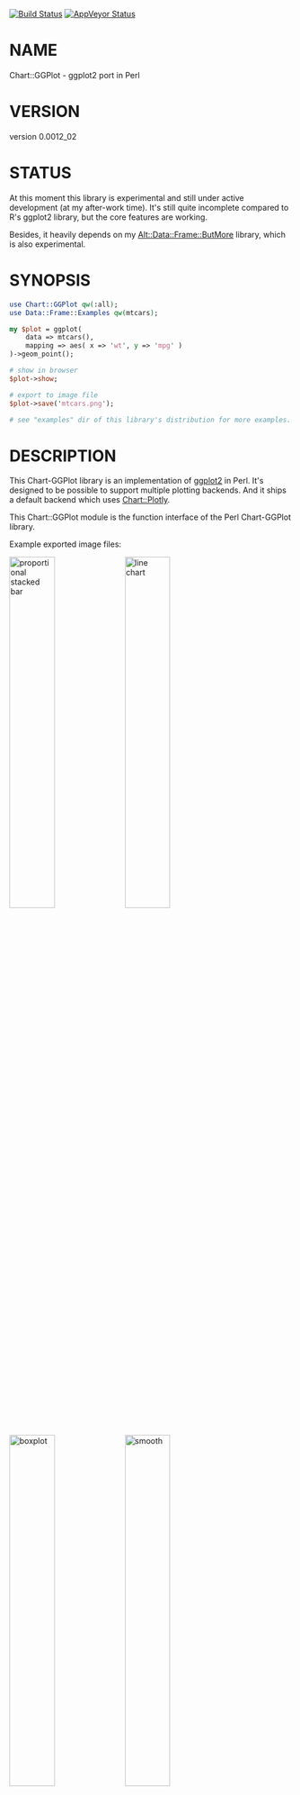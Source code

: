[![Build Status](https://travis-ci.org/stphnlyd/perl5-Chart-GGPlot.svg?branch=master)](https://travis-ci.org/stphnlyd/perl5-Chart-GGPlot)
[![AppVeyor Status](https://ci.appveyor.com/api/projects/status/github/stphnlyd/perl5-Chart-GGPlot?branch=master&svg=true)](https://ci.appveyor.com/project/stphnlyd/perl5-Chart-GGPlot)

# NAME

Chart::GGPlot - ggplot2 port in Perl

# VERSION

version 0.0012\_02

# STATUS

At this moment this library is experimental and still under active
development (at my after-work time). It's still quite incomplete compared
to R's ggplot2 library, but the core features are working.

Besides, it heavily depends on my [Alt::Data::Frame::ButMore](https://metacpan.org/pod/Alt%3A%3AData%3A%3AFrame%3A%3AButMore) library,
which is also experimental.

# SYNOPSIS

```perl
use Chart::GGPlot qw(:all);
use Data::Frame::Examples qw(mtcars);

my $plot = ggplot(
    data => mtcars(),
    mapping => aes( x => 'wt', y => 'mpg' )
)->geom_point();

# show in browser
$plot->show;

# export to image file
$plot->save('mtcars.png');

# see "examples" dir of this library's distribution for more examples.
```

# DESCRIPTION

This Chart-GGPlot library is an implementation of
[ggplot2](https://en.wikipedia.org/wiki/Ggplot2) in Perl. It's designed to
be possible to support multiple plotting backends. And it ships a default
backend which uses [Chart::Plotly](https://metacpan.org/pod/Chart%3A%3APlotly).

This Chart::GGPlot module is the function interface of the Perl Chart-GGPlot
library.

Example exported image files:

<div>
    <p float="left">
    <img src="https://raw.githubusercontent.com/stphnlyd/perl5-Chart-GGPlot/master/examples/position_stack_02_02.png" alt="proportional stacked bar" width="40%">
    <img src="https://raw.githubusercontent.com/stphnlyd/perl5-Chart-GGPlot/master/examples/geom_line_02_01.png" alt="line chart" width="40%">
    <img src="https://raw.githubusercontent.com/stphnlyd/perl5-Chart-GGPlot/master/examples/geom_boxplot_01_02.png" alt="boxplot" width="40%">
    <img src="https://raw.githubusercontent.com/stphnlyd/perl5-Chart-GGPlot/master/examples/geom_smooth_01_01.png" alt="smooth" width="40%">
    <img src="https://raw.githubusercontent.com/stphnlyd/perl5-Chart-GGPlot/master/examples/scale_viridis_02_01.png" alt="viridis color scale" width="40%">
    <img src="https://raw.githubusercontent.com/stphnlyd/perl5-Chart-GGPlot/master/examples/geom_polygon_01_01.png" alt="polygon" width="40%">
    <img src="https://raw.githubusercontent.com/stphnlyd/perl5-Chart-GGPlot/master/examples/geom_raster_02_01.png" alt="heatmap" width="40%">
    <img src="https://raw.githubusercontent.com/stphnlyd/perl5-Chart-GGPlot/master/examples/geom_text_01_05.png" alt="text" width="40%">
    <img src="https://raw.githubusercontent.com/stphnlyd/perl5-Chart-GGPlot/master/examples/geom_bar_01_05.png" alt="bar" width="40%">
    <img src="https://raw.githubusercontent.com/stphnlyd/perl5-Chart-GGPlot/master/examples/theme_01_06.png" alt="theme 'minimal'" width="40%">
    </p>
</div>

See the `examples` dir in the library's distribution for more examples.

## Document Conventions

Function signatures in docs of this library follow the
[Function::Parameters](https://metacpan.org/pod/Function%3A%3AParameters) conventions, for example,

```perl
myfunc(Type1 $positional_parameter, Type2 :$named_parameter)
```

# FUNCTIONS

## ggplot

```
ggplot(:$data, :$mapping, %rest)
```

This is same as `Chart::GGPlot::Plot->new(...)`.
See [Chart::GGPlot::Plot](https://metacpan.org/pod/Chart%3A%3AGGPlot%3A%3APlot) for details.

## qplot

```
qplot((Piddle1D|ArrayRef) :$x, (Piddle1D|ArrayRef) :$y,
    Str :$geom='auto',
    :$xlim=undef, :$ylim=undef,
    Str :$log='',
    Maybe[Str] :$title=undef, Str :$xlab='x', Str :$ylab='y',
    %rest)
```

Arguments:

- $x, $y

    Data. Supports either 1D piddles or arrayrefs. When arrayref is specified, it
    would be converted to either a numeric piddle or a PDL::SV piddle, guessing by
    its contents.

- $geom

    Geom type. `"auto"` is treated as `'point'`.
    It would internally call a `geom_${geom}` function.

- $xlim, $ylim

    Axes limits.

- $log

    Which axis use logarithmic scale?
    One of `''`, `'x'`, `'y'`, `'xy'`.

- $title

    Plot title. Default is `undef`, for no title.

- $xlabel, $ylabel

    Axes labels.

# ENVIRONMENT VARIABLES

## CHART\_GGPLOT\_TRACE

A positive integer would enable debug messages.

# SEE ALSO

[ggplot2](https://en.wikipedia.org/wiki/Ggplot2)

[Chart::GGPlot::Plot](https://metacpan.org/pod/Chart%3A%3AGGPlot%3A%3APlot)

[Alt::Data::Frame::ButMore](https://metacpan.org/pod/Alt%3A%3AData%3A%3AFrame%3A%3AButMore)

# AUTHOR

Stephan Loyd <sloyd@cpan.org>

# COPYRIGHT AND LICENSE

This software is copyright (c) 2019-2020 by Stephan Loyd.

This is free software; you can redistribute it and/or modify it under
the same terms as the Perl 5 programming language system itself.
